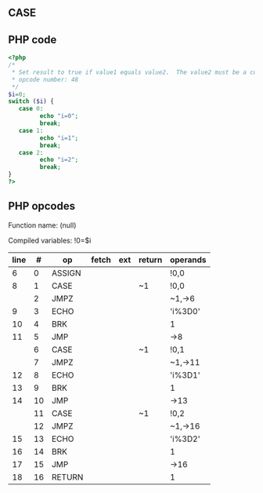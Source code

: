 CASE
----

PHP code
--------

``` php
<?php
/*
 * Set result to true if value1 equals value2.  The value2 must be a constant value?
 * opcode number: 48
 */
$i=0;
switch ($i) {
   case 0:
         echo "i=0";
         break;
   case 1:
         echo "i=1";
         break;
   case 2:
         echo "i=2";
         break;
}
?>
```

PHP opcodes
-----------

Function name: (null)

Compiled variables: !0=$i

| line | \#  | op     | fetch | ext | return | operands  |
|------|-----|--------|-------|-----|--------|-----------|
| 6    | 0   | ASSIGN |       |     |        | !0,0      |
| 8    | 1   | CASE   |       |     | \~1    | !0,0      |
|      | 2   | JMPZ   |       |     |        | \~1,-\>6  |
| 9    | 3   | ECHO   |       |     |        | 'i%3D0'   |
| 10   | 4   | BRK    |       |     |        | 1         |
| 11   | 5   | JMP    |       |     |        | -\>8      |
|      | 6   | CASE   |       |     | \~1    | !0,1      |
|      | 7   | JMPZ   |       |     |        | \~1,-\>11 |
| 12   | 8   | ECHO   |       |     |        | 'i%3D1'   |
| 13   | 9   | BRK    |       |     |        | 1         |
| 14   | 10  | JMP    |       |     |        | -\>13     |
|      | 11  | CASE   |       |     | \~1    | !0,2      |
|      | 12  | JMPZ   |       |     |        | \~1,-\>16 |
| 15   | 13  | ECHO   |       |     |        | 'i%3D2'   |
| 16   | 14  | BRK    |       |     |        | 1         |
| 17   | 15  | JMP    |       |     |        | -\>16     |
| 18   | 16  | RETURN |       |     |        | 1         |
